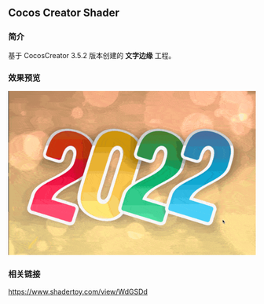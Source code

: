## Cocos Creator Shader

### 简介
基于 CocosCreator 3.5.2 版本创建的 **文字边缘** 工程。

### 效果预览
![image](../../../gif/202208/2022080502.gif)

### 相关链接
https://www.shadertoy.com/view/WdGSDd